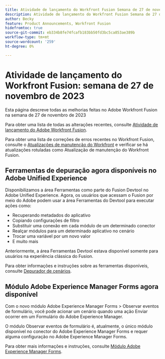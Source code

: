 ```yaml
---
title: Atividade de lançamento do Workfront Fusion Semana de 27 de novembro de 2023
description: Atividade de lançamento do Workfront Fusion Semana de 27 de novembro de 2023
author: Becky
feature: Product Announcements, Workfront Fusion
hidefromtoc: true
source-git-commit: eb334b8fe74fcafb183bb50fd3bc5ca853ae389b
workflow-type: tm+mt
source-wordcount: '259'
ht-degree: 0%

---
```


# Atividade de lançamento do Workfront Fusion: semana de 27 de novembro de 2023

Esta página descreve todas as melhorias feitas no Adobe Workfront Fusion na semana de 27 de novembro de 2023

Para obter uma lista de todas as alterações recentes, consulte [Atividade de lançamento do Adobe Workfront Fusion](../../../product-announcements/product-releases/fusion-release-activity/fusion-release-activity.md).

Para obter uma lista de correções de erros recentes no Workfront Fusion, consulte o [Atualizações de manutenção do Workfront](https://experienceleague.adobe.com/docs/workfront-known-issues/releases/current-updates.html) e verificar se há atualizações rotuladas como Atualização de manutenção do Workfront Fusion.

## Ferramentas de depuração agora disponíveis no Adobe Unified Experience

Disponibilizamos a área Ferramentas como parte do Fusion Devtool no Adobe Unified Experience. Agora, os usuários que acessam o Fusion por meio do Adobe podem usar a área Ferramentas do Devtool para executar ações como:

* Recuperando metadados do aplicativo
* Copiando configurações de filtro
* Substituir uma conexão em cada módulo de um determinado conector
* Realçar módulos para um determinado aplicativo no cenário
* Trocar uma variável por um novo valor
* E muito mais

Anteriormente, a área Ferramentas Devtool estava disponível somente para usuários na experiência clássica do Fusion.

Para obter informações e instruções sobre as ferramentas disponíveis, consulte [Depurador de cenários](/help/quicksilver/workfront-fusion/scenarios/debug-scenarios-with-dev-tool.md#tools).

## Módulo Adobe Experience Manager Forms agora disponível

Com o novo módulo Adobe Experience Manager Forms > Observar eventos de formulário, você pode acionar um cenário quando uma ação Enviar ocorrer em um Formulário do Adobe Experience Manager.

O módulo Observar eventos de formulário é, atualmente, o único módulo disponível no conector do Adobe Experience Manager Forms e requer alguma configuração no Adobe Experience Manager Forms.

Para obter mais informações e instruções, consulte [Módulo Adobe Experience Manager Forms](/help/quicksilver/workfront-fusion/apps-and-their-modules/aem-forms-modules.md).

